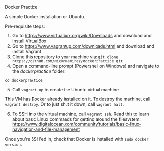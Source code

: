 Docker Practice

A simple Docker installation on Ubuntu.

Pre-requisite steps:

1. Go to https://www.virtualbox.org/wiki/Downloads and download and install VirtualBox
2. Go to https://www.vagrantup.com/downloads.html and download and install Vagrant
3. Clone this repository to your machine via: `git clone https://github.com/NickMRamirez/dockerpractice.git`
4. Open a command-line prompt (Powershell on Windows) and navigate to the *dockerpractice* folder:

```
cd dockerpractice
```

5. Call `vagrant up` to create the Ubuntu virtual machine.

This VM has Docker already installed on it. To destroy the machine, call `vagrant destroy`. Or to just shut it down, call `vagrant halt`.

6. To SSH into the virtual machine, call `vagrant ssh`. Read this to learn about basic Linux commands for getting around the filesystem: https://www.digitalocean.com/community/tutorials/basic-linux-navigation-and-file-management

Once you're SSH'ed in, check that Docker is installed with `sudo docker version`.
